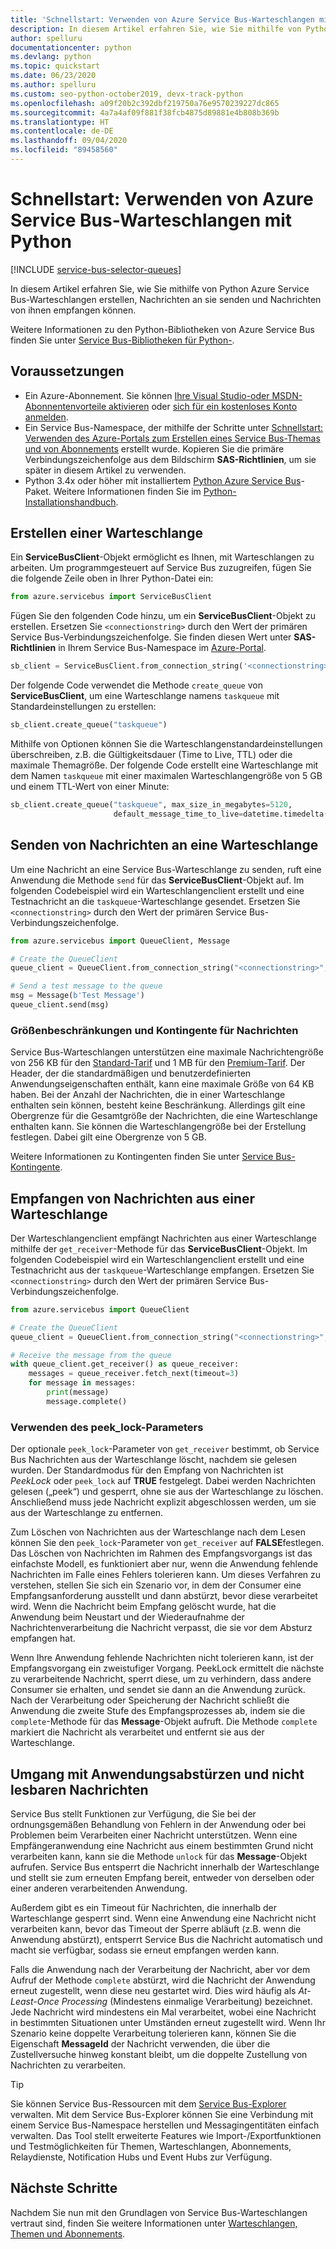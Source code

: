 ```yaml
---
title: 'Schnellstart: Verwenden von Azure Service Bus-Warteschlangen mit Python'
description: In diesem Artikel erfahren Sie, wie Sie mithilfe von Python Azure Service Bus-Warteschlangen erstellen, Nachrichten an sie senden und Nachrichten von ihnen empfangen können.
author: spelluru
documentationcenter: python
ms.devlang: python
ms.topic: quickstart
ms.date: 06/23/2020
ms.author: spelluru
ms.custom: seo-python-october2019, devx-track-python
ms.openlocfilehash: a09f20b2c392dbf219750a76e9570239227dc865
ms.sourcegitcommit: 4a7a4af09f881f38fcb4875d89881e4b808b369b
ms.translationtype: HT
ms.contentlocale: de-DE
ms.lasthandoff: 09/04/2020
ms.locfileid: "89458560"
---
```

# <a name="quickstart-use-azure-service-bus-queues-with-python"></a>Schnellstart: Verwenden von Azure Service Bus-Warteschlangen mit Python

[!INCLUDE [service-bus-selector-queues](../../includes/service-bus-selector-queues.md)]

In diesem Artikel erfahren Sie, wie Sie mithilfe von Python Azure Service Bus-Warteschlangen erstellen, Nachrichten an sie senden und Nachrichten von ihnen empfangen können. 

Weitere Informationen zu den Python-Bibliotheken von Azure Service Bus finden Sie unter [Service Bus-Bibliotheken für Python-](/python/api/overview/azure/servicebus?view=azure-python).

## <a name="prerequisites"></a>Voraussetzungen
- Ein Azure-Abonnement. Sie können [Ihre Visual Studio-oder MSDN-Abonnentenvorteile aktivieren](https://azure.microsoft.com/pricing/member-offers/msdn-benefits-details/?WT.mc_id=A85619ABF) oder [sich für ein kostenloses Konto anmelden](https://azure.microsoft.com/free/?WT.mc_id=A85619ABF).
- Ein Service Bus-Namespace, der mithilfe der Schritte unter [Schnellstart: Verwenden des Azure-Portals zum Erstellen eines Service Bus-Themas und von Abonnements](service-bus-quickstart-topics-subscriptions-portal.md) erstellt wurde. Kopieren Sie die primäre Verbindungszeichenfolge aus dem Bildschirm **SAS-Richtlinien**, um sie später in diesem Artikel zu verwenden. 
- Python 3.4x oder höher mit installiertem [Python Azure Service Bus][Python Azure Service Bus package]-Paket. Weitere Informationen finden Sie im [Python-Installationshandbuch](/azure/developer/python/azure-sdk-install). 

## <a name="create-a-queue"></a>Erstellen einer Warteschlange

Ein **ServiceBusClient**-Objekt ermöglicht es Ihnen, mit Warteschlangen zu arbeiten. Um programmgesteuert auf Service Bus zuzugreifen, fügen Sie die folgende Zeile oben in Ihrer Python-Datei ein:

```python
from azure.servicebus import ServiceBusClient
```

Fügen Sie den folgenden Code hinzu, um ein **ServiceBusClient**-Objekt zu erstellen. Ersetzen Sie `<connectionstring>` durch den Wert der primären Service Bus-Verbindungszeichenfolge. Sie finden diesen Wert unter **SAS-Richtlinien** in Ihrem Service Bus-Namespace im [Azure-Portal][Azure portal].

```python
sb_client = ServiceBusClient.from_connection_string('<connectionstring>')
```

Der folgende Code verwendet die Methode `create_queue` von **ServiceBusClient**, um eine Warteschlange namens `taskqueue` mit Standardeinstellungen zu erstellen:

```python
sb_client.create_queue("taskqueue")
```

Mithilfe von Optionen können Sie die Warteschlangenstandardeinstellungen überschreiben, z.B. die Gültigkeitsdauer (Time to Live, TTL) oder die maximale Themagröße. Der folgende Code erstellt eine Warteschlange mit dem Namen `taskqueue` mit einer maximalen Warteschlangengröße von 5 GB und einem TTL-Wert von einer Minute:

```python
sb_client.create_queue("taskqueue", max_size_in_megabytes=5120,
                       default_message_time_to_live=datetime.timedelta(minutes=1))
```

## <a name="send-messages-to-a-queue"></a>Senden von Nachrichten an eine Warteschlange

Um eine Nachricht an eine Service Bus-Warteschlange zu senden, ruft eine Anwendung die Methode `send` für das **ServiceBusClient**-Objekt auf. Im folgenden Codebeispiel wird ein Warteschlangenclient erstellt und eine Testnachricht an die `taskqueue`-Warteschlange gesendet. Ersetzen Sie `<connectionstring>` durch den Wert der primären Service Bus-Verbindungszeichenfolge. 

```python
from azure.servicebus import QueueClient, Message

# Create the QueueClient
queue_client = QueueClient.from_connection_string("<connectionstring>", "taskqueue")

# Send a test message to the queue
msg = Message(b'Test Message')
queue_client.send(msg)
```

### <a name="message-size-limits-and-quotas"></a>Größenbeschränkungen und Kontingente für Nachrichten

Service Bus-Warteschlangen unterstützen eine maximale Nachrichtengröße von 256 KB für den [Standard-Tarif](service-bus-premium-messaging.md) und 1 MB für den [Premium-Tarif](service-bus-premium-messaging.md). Der Header, der die standardmäßigen und benutzerdefinierten Anwendungseigenschaften enthält, kann eine maximale Größe von 64 KB haben. Bei der Anzahl der Nachrichten, die in einer Warteschlange enthalten sein können, besteht keine Beschränkung. Allerdings gilt eine Obergrenze für die Gesamtgröße der Nachrichten, die eine Warteschlange enthalten kann. Sie können die Warteschlangengröße bei der Erstellung festlegen. Dabei gilt eine Obergrenze von 5 GB. 

Weitere Informationen zu Kontingenten finden Sie unter [Service Bus-Kontingente][Service Bus quotas].

## <a name="receive-messages-from-a-queue"></a>Empfangen von Nachrichten aus einer Warteschlange

Der Warteschlangenclient empfängt Nachrichten aus einer Warteschlange mithilfe der `get_receiver`-Methode für das **ServiceBusClient**-Objekt. Im folgenden Codebeispiel wird ein Warteschlangenclient erstellt und eine Testnachricht aus der `taskqueue`-Warteschlange empfangen. Ersetzen Sie `<connectionstring>` durch den Wert der primären Service Bus-Verbindungszeichenfolge. 

```python
from azure.servicebus import QueueClient

# Create the QueueClient
queue_client = QueueClient.from_connection_string("<connectionstring>", "taskqueue")

# Receive the message from the queue
with queue_client.get_receiver() as queue_receiver:
    messages = queue_receiver.fetch_next(timeout=3)
    for message in messages:
        print(message)
        message.complete()
```

### <a name="use-the-peek_lock-parameter"></a>Verwenden des peek_lock-Parameters

Der optionale `peek_lock`-Parameter von `get_receiver` bestimmt, ob Service Bus Nachrichten aus der Warteschlange löscht, nachdem sie gelesen wurden. Der Standardmodus für den Empfang von Nachrichten ist *PeekLock* oder `peek_lock` auf **TRUE** festgelegt. Dabei werden Nachrichten gelesen („peek“) und gesperrt, ohne sie aus der Warteschlange zu löschen. Anschließend muss jede Nachricht explizit abgeschlossen werden, um sie aus der Warteschlange zu entfernen.

Zum Löschen von Nachrichten aus der Warteschlange nach dem Lesen können Sie den `peek_lock`-Parameter von `get_receiver` auf **FALSE**festlegen. Das Löschen von Nachrichten im Rahmen des Empfangsvorgangs ist das einfachste Modell, es funktioniert aber nur, wenn die Anwendung fehlende Nachrichten im Falle eines Fehlers tolerieren kann. Um dieses Verfahren zu verstehen, stellen Sie sich ein Szenario vor, in dem der Consumer eine Empfangsanforderung ausstellt und dann abstürzt, bevor diese verarbeitet wird. Wenn die Nachricht beim Empfang gelöscht wurde, hat die Anwendung beim Neustart und der Wiederaufnahme der Nachrichtenverarbeitung die Nachricht verpasst, die sie vor dem Absturz empfangen hat.

Wenn Ihre Anwendung fehlende Nachrichten nicht tolerieren kann, ist der Empfangsvorgang ein zweistufiger Vorgang. PeekLock ermittelt die nächste zu verarbeitende Nachricht, sperrt diese, um zu verhindern, dass andere Consumer sie erhalten, und sendet sie dann an die Anwendung zurück. Nach der Verarbeitung oder Speicherung der Nachricht schließt die Anwendung die zweite Stufe des Empfangsprozesses ab, indem sie die `complete`-Methode für das **Message**-Objekt aufruft.  Die Methode `complete` markiert die Nachricht als verarbeitet und entfernt sie aus der Warteschlange.

## <a name="handle-application-crashes-and-unreadable-messages"></a>Umgang mit Anwendungsabstürzen und nicht lesbaren Nachrichten

Service Bus stellt Funktionen zur Verfügung, die Sie bei der ordnungsgemäßen Behandlung von Fehlern in der Anwendung oder bei Problemen beim Verarbeiten einer Nachricht unterstützen. Wenn eine Empfängeranwendung eine Nachricht aus einem bestimmten Grund nicht verarbeiten kann, kann sie die Methode `unlock` für das **Message**-Objekt aufrufen. Service Bus entsperrt die Nachricht innerhalb der Warteschlange und stellt sie zum erneuten Empfang bereit, entweder von derselben oder einer anderen verarbeitenden Anwendung.

Außerdem gibt es ein Timeout für Nachrichten, die innerhalb der Warteschlange gesperrt sind. Wenn eine Anwendung eine Nachricht nicht verarbeiten kann, bevor das Timeout der Sperre abläuft (z.B. wenn die Anwendung abstürzt), entsperrt Service Bus die Nachricht automatisch und macht sie verfügbar, sodass sie erneut empfangen werden kann.

Falls die Anwendung nach der Verarbeitung der Nachricht, aber vor dem Aufruf der Methode `complete` abstürzt, wird die Nachricht der Anwendung erneut zugestellt, wenn diese neu gestartet wird. Dies wird häufig als *At-Least-Once Processing* (Mindestens einmalige Verarbeitung) bezeichnet. Jede Nachricht wird mindestens ein Mal verarbeitet, wobei eine Nachricht in bestimmten Situationen unter Umständen erneut zugestellt wird. Wenn Ihr Szenario keine doppelte Verarbeitung tolerieren kann, können Sie die Eigenschaft **MessageId** der Nachricht verwenden, die über die Zustellversuche hinweg konstant bleibt, um die doppelte Zustellung von Nachrichten zu verarbeiten. 

> [!TIP]
> Sie können Service Bus-Ressourcen mit dem [Service Bus-Explorer](https://github.com/paolosalvatori/ServiceBusExplorer/) verwalten. Mit dem Service Bus-Explorer können Sie eine Verbindung mit einem Service Bus-Namespace herstellen und Messagingentitäten einfach verwalten. Das Tool stellt erweiterte Features wie Import-/Exportfunktionen und Testmöglichkeiten für Themen, Warteschlangen, Abonnements, Relaydienste, Notification Hubs und Event Hubs zur Verfügung.

## <a name="next-steps"></a>Nächste Schritte

Nachdem Sie nun mit den Grundlagen von Service Bus-Warteschlangen vertraut sind, finden Sie weitere Informationen unter [Warteschlangen, Themen und Abonnements][Queues, topics, and subscriptions].

[Azure portal]: https://portal.azure.com
[Python Azure Service Bus package]: https://pypi.python.org/pypi/azure-servicebus  
[Queues, topics, and subscriptions]: service-bus-queues-topics-subscriptions.md
[Service Bus quotas]: service-bus-quotas.md
